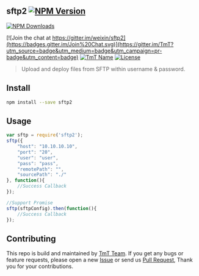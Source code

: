 ## sftp2 [![NPM Version](http://img.shields.io/npm/v/sftp2.svg?style=flat)](https://www.npmjs.com/package/sftp2 "Package version")

[![NPM Downloads](https://img.shields.io/npm/dm/sftp2.svg?style=flat)](https://www.npmjs.com/package/sftp2 "NPM Downloads")

[![Join the chat at https://gitter.im/weixin/sftp2](https://badges.gitter.im/Join%20Chat.svg)](https://gitter.im/TmT?utm_source=badge&utm_medium=badge&utm_campaign=pr-badge&utm_content=badge)
[![TmT Name](https://img.shields.io/badge/Team-TmT-brightgreen.svg?style=flat)](https://github.com/orgs/TmT/people "Tencent Moe Team")
[![License](https://img.shields.io/badge/license-MIT-blue.svg?style=flat)](http://opensource.org/licenses/MIT "Feel free to contribute.") 

> Upload and deploy files from SFTP within username & password.

## Install


```bash
npm install --save sftp2
```

## Usage

```javascript
var sftp = require('sftp2');
sftp({
    "host": "10.10.10.10",
    "port": "20",
    "user": "user",
    "pass": "pass",
    "remotePath": "",
    "sourcePath": "./"
}, function(){
    //Success Callback
});

//Support Promise
sftp(sftpConfig).then(function(){
    //Success Callback
});
```


## Contributing

This repo is build and maintained by [TmT Team](https://github.com/orgs/TmT/people).
If you get any bugs or feature requests, please open a new [Issue](https://github.com/weixin/gulp-lazyimagecss/issues) or send us [Pull Request](https://github.com/weixin/gulp-lazyimagecss/pulls), Thank you for your contributions.
